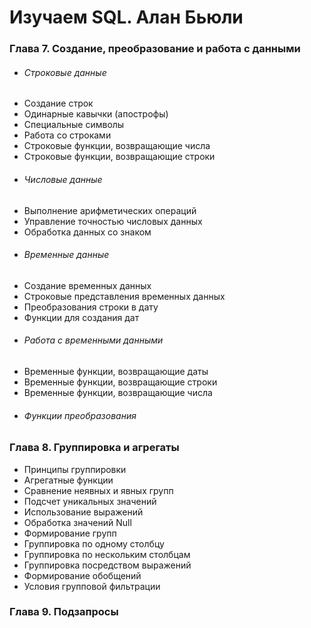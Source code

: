 # Изучаем SQL. Алан Бьюли


### Глава 7. Создание, преобразование и работа с данными

- ###### Строковые данные
- Создание строк
- Одинарные кавычки (апострофы)
- Специальные символы
- Работа со строками
- Строковые функции, возвращающие числа
- Строковые функции, возвращающие строки
- ###### Числовые данные
- Выполнение арифметических операций
- Управление точностью числовых данных
- Обработка данных со знаком
- ###### Временные данные
- Создание временных данных
- Строковые представления временных данных
- Преобразования строки в дату
- Функции для создания дат
- ###### Работа с временными данными
- Временные функции, возвращающие даты
- Временные функции, возвращающие строки
- Временные функции, возвращающие числа
- ###### Функции преобразования

### Глава 8. Группировка и агрегаты

- Принципы группировки
- Агрегатные функции
- Сравнение неявных и явных групп
- Подсчет уникальных значений
- Использование выражений
- Обработка значений Null
- Формирование групп
- Группировка по одному столбцу
- Группировка по нескольким столбцам
- Группировка посредством выражений
- Формирование обобщений
- Условия групповой фильтрации


### Глава 9. Подзапросы